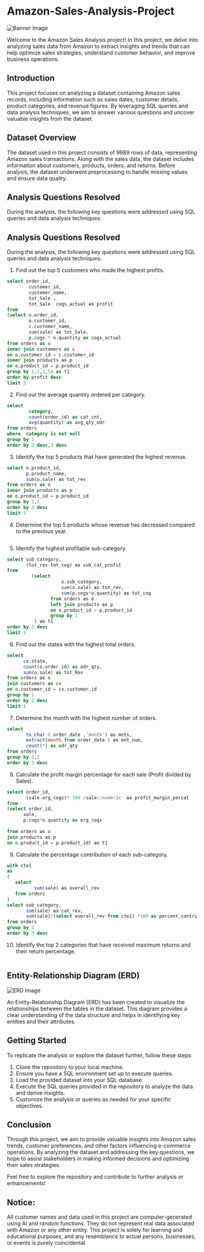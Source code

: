 
# Amazon-Sales-Analysis-Project

![Banner Image](amazon_india_wide_image-3.jpg)

Welcome to the Amazon Sales Analysis project! In this project, we delve into analyzing sales data from Amazon to extract insights and trends that can help optimize sales strategies, understand customer behavior, and improve business operations.

## Introduction

This project focuses on analyzing a dataset containing Amazon sales records, including
information such as sales dates, customer details, product categories, and revenue figures. By
leveraging SQL queries and data analysis techniques, we aim to answer various questions and
uncover valuable insights from the dataset.

## Dataset Overview

The dataset used in this project consists of 9989 rows of data, representing Amazon
sales transactions. Along with the sales data, the dataset includes information about customers,
products, orders, and returns. Before analysis, the dataset underwent preprocessing to handle
missing values and ensure data quality.

## Analysis Questions Resolved

During the analysis, the following key questions were addressed using SQL queries and data
analysis techniques:

## Analysis Questions Resolved
During the analysis, the following key questions were addressed using SQL queries and data
analysis techniques:

1. Find out the top 5 customers who made the highest profits.
```sql
select order_id,
		customer_id,
		customer_name,
		tot_Sale ,
	    tot_Sale- cogs_actual as profit
from 
(select o.order_id,
		o.customer_id,
		c.customer_name,
		sum(sale) as tot_Sale,
		p.cogs * o.quantity as cogs_actual
from orders as o
inner join customers as c
on o.customer_id = c.customer_id
inner join products as p
on o.product_id = p.product_id
group by 1,2,3,5) as t1
order by profit desc
limit 5
```

2. Find out the average quantity ordered per category.
```sql
select 
		category,
		count(order_id) as cat_cnt,
		avg(quantity) as avg_qty_odr
from orders
where  category is not null
group by 1
order by 2 desc,3 desc

```
3. Identify the top 5 products that have generated the highest revenue.
```sql
select o.product_id,
       p.product_name,
	   sum(o.sale) as tot_rev
from orders as o
inner join products as p
on o.product_id = p.product_id
group by 1,2
order by 3 desc
limit 5

```

4. Determine the top 5 products whose revenue has decreased compared to the previous year.
```sql

```

5. Identify the highest profitable sub-category.
```sql
select sub_category,
       (tot_rev-tot_cog) as sub_cat_profit
from  
         (select  
		            o.sub_category,
		            sum(o.sale) as tot_rev,
		            sum(p.cogs*o.quantity) as tot_cog
                from orders as o
                left join products as p 
                on o.product_id = p.product_id
                group by 1
          ) as t1
order by 2 desc
limit 5

```

6. Find out the states with the highest total orders.
```sql
select 
      cx.state,
	  count(o.order_id) as odr_qty,
	  sum(o.sale) as tot_Rev
from orders as o
join customers as cx
on o.customer_id = cx.customer_id
group by 1
order by 2 desc
limit 1

```

7. Determine the month with the highest number of orders.
```sql
select 
       to_char ( order_date ,'month') as mnts,
	   extract(month from order_date ) as mnt_num,
       count(*) as odr_qty 
from orders 
group by 1,2
order by 3 desc

```

8. Calculate the profit margin percentage for each sale (Profit divided by Sales).
```sql
select order_id,
       (sale-org_cogs)* 100 /sale::numeric  as profit_margin_percet
from 
(select order_id,
      sale,
	  p.cogs*o.quantity as org_cogs
	  
from orders as o
join products as p 
on o.product_id = p.product_id) as t1

```

9. Calculate the percentage contribution of each sub-category.
```sql
with cte1 
as 
(
   select 
          sum(sale) as overall_rev
   from orders
)
select sub_category,
       sum(sale) as cat_rev,
	   sum(sale)/(select overall_rev from cte1) *100 as percent_contri
from orders
group by 1
order by 3 desc


```

10. Identify the top 2 categories that have received maximum returns and their return
percentage.
```sql

```

## Entity-Relationship Diagram (ERD)
![ERD Image](ERD_Amazon.png)

An Entity-Relationship Diagram (ERD) has been created to visualize the relationships between
the tables in the dataset. This diagram provides a clear understanding of the data structure and
helps in identifying key entities and their attributes.

## Getting Started
To replicate the analysis or explore the dataset further, follow these steps:

1. Clone the repository to your local machine.
2. Ensure you have a SQL environment set up to execute queries.
3. Load the provided dataset into your SQL database.
4. Execute the SQL queries provided in the repository to analyze the data and derive insights.
5. Customize the analysis or queries as needed for your specific objectives.

## Conclusion

Through this project, we aim to provide valuable insights into Amazon sales trends, customer
preferences, and other factors influencing e-commerce operations. By analyzing the dataset
and addressing the key questions, we hope to assist stakeholders in making informed decisions
and optimizing their sales strategies.

Feel free to explore the repository and contribute to further analysis or enhancements!

## Notice:
All customer names and data used in this project are computer-generated using AI and random
functions. They do not represent real data associated with Amazon or any other entity. This
project is solely for learning and educational purposes, and any resemblance to actual persons,
businesses, or events is purely coincidental.
